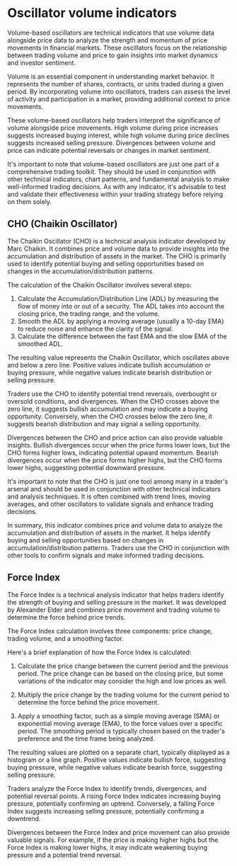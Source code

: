 # Oscillator volume indicators

Volume-based oscillators are technical indicators that use volume data
alongside price data to analyze the strength and momentum of price movements in
financial markets. These oscillators focus on the relationship between trading
volume and price to gain insights into market dynamics and investor sentiment.

Volume is an essential component in understanding market behavior. It
represents the number of shares, contracts, or units traded during a given
period. By incorporating volume into oscillators, traders can assess the level
of activity and participation in a market, providing additional context to
price movements.

These volume-based oscillators help traders interpret the significance of
volume alongside price movements. High volume during price increases suggests
increased buying interest, while high volume during price declines suggests
increased selling pressure. Divergences between volume and price can indicate
potential reversals or changes in market sentiment.

It's important to note that volume-based oscillators are just one part of a
comprehensive trading toolkit. They should be used in conjunction with other
technical indicators, chart patterns, and fundamental analysis to make
well-informed trading decisions. As with any indicator, it's advisable to test
and validate their effectiveness within your trading strategy before relying on
them solely.

## CHO (Chaikin Oscillator)

The Chaikin Oscillator (CHO) is a technical analysis indicator developed by
Marc Chaikin. It combines price and volume data to provide insights into the
accumulation and distribution of assets in the market. The CHO is primarily
used to identify potential buying and selling opportunities based on changes in
the accumulation/distribution patterns.

The calculation of the Chaikin Oscillator involves several steps:

1. Calculate the Accumulation/Distribution Line (ADL) by measuring the flow of
   money into or out of a security. The ADL takes into account the closing
   price, the trading range, and the volume.
2. Smooth the ADL by applying a moving average (usually a 10-day EMA) to
   reduce noise and enhance the clarity of the signal.
3. Calculate the difference between the fast EMA and the slow EMA
   of the smoothed ADL.

The resulting value represents the Chaikin Oscillator, which oscillates above
and below a zero line. Positive values indicate bullish accumulation or buying
pressure, while negative values indicate bearish distribution or selling
pressure.

Traders use the CHO to identify potential trend reversals, overbought or
oversold conditions, and divergences. When the CHO crosses above the zero
line, it suggests bullish accumulation and may indicate a buying
opportunity. Conversely, when the CHO crosses below the zero line, it
suggests bearish distribution and may signal a selling opportunity.

Divergences between the CHO and price action can also provide valuable
insights. Bullish divergences occur when the price forms lower lows, but the
CHO forms higher lows, indicating potential upward momentum. Bearish
divergences occur when the price forms higher highs, but the CHO forms lower
highs, suggesting potential downward pressure.

It's important to note that the CHO is just one tool among many in a
trader's arsenal and should be used in conjunction with other technical
indicators and analysis techniques. It is often combined with trend lines,
moving averages, and other oscillators to validate signals and enhance
trading decisions.

In summary, this indicator combines price and volume data to analyze the
accumulation and distribution of assets in the market. It helps identify buying
and selling opportunities based on changes in accumulation/distribution
patterns. Traders use the CHO in conjunction with other tools to confirm
signals and make informed trading decisions.

## Force Index

The Force Index is a technical analysis indicator that helps traders identify
the strength of buying and selling pressure in the market. It was developed by
Alexander Elder and combines price movement and trading volume to determine the
force behind price trends.

The Force Index calculation involves three components: price change, trading
volume, and a smoothing factor.

Here's a brief explanation of how the Force Index is calculated:

1. Calculate the price change between the current period and the previous
   period. The price change can be based on the closing price, but some
   variations of the indicator may consider the high and low prices as well.

2. Multiply the price change by the trading volume for the current period to
   determine the force behind the price movement.

3. Apply a smoothing factor, such as a simple moving average (SMA) or
   exponential moving average (EMA), to the force values over a specific
   period. The smoothing period is typically chosen based on the trader's
   preference and the time frame being analyzed.

The resulting values are plotted on a separate chart, typically displayed as
a histogram or a line graph. Positive values indicate bullish force,
suggesting buying pressure, while negative values indicate bearish force,
suggesting selling pressure.

Traders analyze the Force Index to identify trends, divergences, and
potential reversal points. A rising Force Index indicates increasing buying
pressure, potentially confirming an uptrend. Conversely, a falling Force
Index suggests increasing selling pressure, potentially confirming a
downtrend.

Divergences between the Force Index and price movement can also provide
valuable signals. For example, if the price is making higher highs but the
Force Index is making lower highs, it may indicate weakening buying pressure
and a potential trend reversal.
